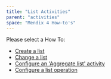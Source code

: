 ```yaml
---
title: "List Activities"
parent: "activities"
space: "Mendix 4 How-to's"
---
```

Please select a How To:

*   [Create a list](create-a-list)
*   [Change a list](change-a-list)
*   [Configure an 'Aggregate list' activity](configure-an-aggregate-list-activity)
*   [Configure a list operation](configure-a-list-operation)
